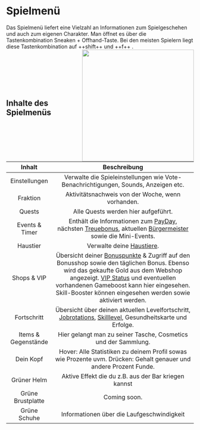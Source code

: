 # Spielmenü 

Das Spielmenü liefert eine Vielzahl an Informationen zum Spielgeschehen und auch zum eigenen Charakter. Man öffnet es über die Tastenkombination Sneaken + Offhand-Taste. Bei den meisten Spielern liegt diese Tastenkombination auf ++shift++ und  ++f++ . <img align="right" width="300" eight="150" src="../../../assets/image/icons/Spielmenü.png">
<br>
<br>
<br>
<br>
<br>
<br>
<br>

## Inhalte des Spielmenüs
| Inhalt | Beschreibung |
|:-:|:-:|
| Einstellungen | Verwalte die Spieleinstellungen wie Vote-Benachrichtigungen, Sounds, Anzeigen etc. |
| Fraktion | Aktivitätsnachweis von der Woche, wenn vorhanden. |
| Quests | Alle Quests werden hier aufgeführt. |
| Events & Timer | Enthält die Informationen zum [PayDay](../../pages/allgemein/payday.md), nächsten [Treuebonus](../../pages/allgemein/bonuspunkte.md), aktuellen [Bürgermeister](../../pages/allgemein/bürgermeister.md) sowie die Mini-Events. |
| Haustier | Verwalte deine [Haustiere](../../pages/pets/allgemein.md). |
| Shops & VIP | Übersicht deiner [Bonuspunkte](../../pages/allgemein/bonuspunkte.md) & Zugriff auf den Bonusshop sowie den täglichen Bonus. Ebenso wird das gekaufte Gold aus dem Webshop angezeigt. [VIP Status](../../pages/allgemein/vip.md) und eventuellen vorhandenen Gameboost kann hier eingesehen. Skill-Booster können eingesehen werden sowie aktiviert werden. |
| Fortschritt | Übersicht über deinen aktuellen Levelfortschritt, [Jobrotations](../../pages/nebenjobs/nebenjobs.md), [Skilllevel](../../pages/skills/allgemein.md), Gesundheitskarte und Erfolge.|
| Items & Gegenstände | Hier gelangt man zu seiner Tasche, Cosmetics und der Sammlung. |
| Dein Kopf | Hover: Alle Statistiken zu deinem Profil sowas wie Prozente uvm. Drücken: Gehalt genauer und andere Prozent Funde. |
| Grüner Helm | Aktive Effekt die du z.B. aus der Bar kriegen kannst |
| Grüne Brustplatte | Coming soon. |
| Grüne Schuhe | Informationen über die Laufgeschwindigkeit |
